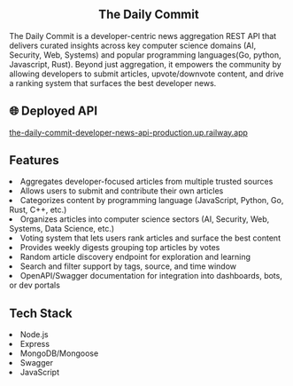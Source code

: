 <h2 align="center"> The Daily Commit </h2>

The Daily Commit is a developer-centric news aggregation REST API that delivers curated insights across key computer science domains (AI, Security, Web, Systems) and popular programming languages(Go, python, Javascript, Rust). Beyond just aggregation, it empowers the community by allowing developers to submit articles, upvote/downvote content, and drive a ranking system that surfaces the best developer news.

## 🌐 Deployed API
[the-daily-commit-developer-news-api-production.up.railway.app](https://the-daily-commit-developer-news-api-production.up.railway.app)

## Features

<li> Aggregates developer-focused articles from multiple trusted sources </li> <li> Allows users to submit and contribute their own articles </li> 
<li> Categorizes content by programming language (JavaScript, Python, Go, Rust, C++, etc.) </li> <li> Organizes articles into computer science sectors (AI, Security, Web, Systems, Data Science, etc.) </li> <li> Voting system that lets users rank articles and surface the best content </li> <li> Provides weekly digests grouping top articles by votes </li> <li> Random article discovery endpoint for exploration and learning </li> <li> Search and filter support by tags, source, and time window </li> <li> OpenAPI/Swagger documentation for integration into dashboards, bots, or dev portals </li>

## Tech Stack

<li> Node.js </li>
<li> Express </li>
<li> MongoDB/Mongoose </li>
<li> Swagger </li>
<li> JavaScript </li>
